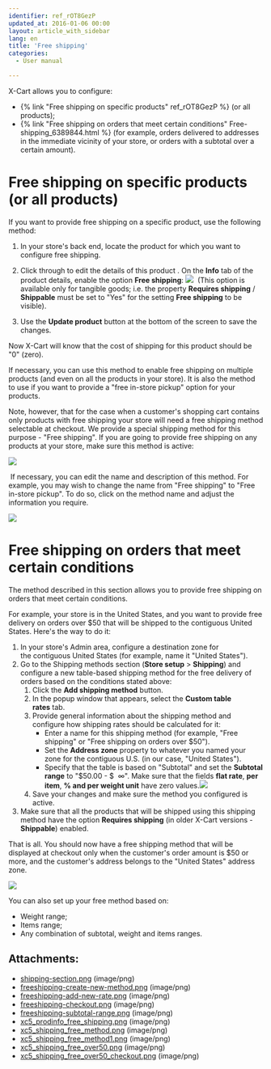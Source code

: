 ```yaml
---
identifier: ref_rOT8GezP
updated_at: 2016-01-06 00:00
layout: article_with_sidebar
lang: en
title: 'Free shipping'
categories:
  - User manual

---
```



X-Cart allows you to configure:

*   {% link "Free shipping on specific products" ref_rOT8GezP %} (or all products);
*   {% link "Free shipping on orders that meet certain conditions" Free-shipping_6389844.html %} (for example, orders delivered to addresses in the immediate vicinity of your store, or orders with a subtotal over a certain amount).

# Free shipping on specific products (or all products)

If you want to provide free shipping on a specific product, use the following method:

1.  In your store's back end, locate the product for which you want to configure free shipping.
2.  Click through to edit the details of this product . On the **Info** tab of the product details, enable the option **Free shipping**:
    ![]({{site.baseurl}}/attachments/6389844/9437240.png?effects=drop-shadow)
     (This option is available only for tangible goods; i.e. the property **Requires shipping** / **Shippable** must be set to "Yes" for the setting **Free shipping** to be visible).

3.  Use the **Update product** button at the bottom of the screen to save the changes. 

Now X-Cart will know that the cost of shipping for this product should be "0" (zero).

If necessary, you can use this method to enable free shipping on multiple products (and even on all the products in your store). It is also the method to use if you want to provide a "free in-store pickup" option for your products.

Note, however, that for the case when a customer's shopping cart contains only products with free shipping your store will need a free shipping method selectable at checkout. We provide a special shipping method for this purpose - "Free shipping". If you are going to provide free shipping on any products at your store, make sure this method is active:

![]({{site.baseurl}}/attachments/6389844/9437241.png?effects=drop-shadow)

 If necessary, you can edit the name and description of this method. For example, you may wish to change the name from "Free shipping" to "Free in-store pickup". To do so, click on the method name and adjust the information you require.

![]({{site.baseurl}}/attachments/6389844/9437242.png?effects=drop-shadow)

# Free shipping on orders that meet certain conditions

The method described in this section allows you to provide free shipping on orders that meet certain conditions.

For example, your store is in the United States, and you want to provide free delivery on orders over $50 that will be shipped to the contiguous United States. Here's the way to do it:

1.  In your store's Admin area, configure a destination zone for the contiguous United States (for example, name it "United States").
2.  Go to the Shipping methods section (**Store setup** > **Shipping**) and configure a new table-based shipping method for the free delivery of orders based on the conditions stated above:
    1.  Click the **Add shipping method** button.
    2.  In the popup window that appears, select the **Custom table rates** tab.
    3.  Provide general information about the shipping method and configure how shipping rates should be calculated for it:
        *   Enter a name for this shipping method (for example, "Free shipping" or "Free shipping on orders over $50").
        *   Set the **Address zone** property to whatever you named your zone for the contiguous U.S. (in our case, "United States").
        *   Specify that the table is based on "Subtotal" and set the **Subtotal range** to "$50.00 - $  ∞". Make sure that the fields **flat rate**, **per item**, **% and per weight unit** have zero values.![]({{site.baseurl}}/attachments/6389844/9437243.png?effects=drop-shadow)
    4.  Save your changes and make sure the method you configured is active.
3.  Make sure that all the products that will be shipped using this shipping method have the option **Requires shipping** (in older X-Cart versions - **Shippable**) enabled.

That is all. You should now have a free shipping method that will be displayed at checkout only when the customer's order amount is $50 or more, and the customer's address belongs to the "United States" address zone.

![]({{site.baseurl}}/attachments/6389844/9437251.png?effects=drop-shadow)

You can also set up your free method based on:

*   Weight range;
*   Items range;
*   Any combination of subtotal, weight and items ranges.

## Attachments:

* [shipping-section.png]({{site.baseurl}}/attachments/6389844/6586534.png) (image/png)
* [freeshipping-create-new-method.png]({{site.baseurl}}/attachments/6389844/6586536.png) (image/png)
* [freeshipping-add-new-rate.png]({{site.baseurl}}/attachments/6389844/6586538.png) (image/png)
* [freeshipping-checkout.png]({{site.baseurl}}/attachments/6389844/6586539.png) (image/png)
* [freeshipping-subtotal-range.png]({{site.baseurl}}/attachments/6389844/6586540.png) (image/png)
* [xc5_prodinfo_free_shipping.png]({{site.baseurl}}/attachments/6389844/9437240.png) (image/png)
* [xc5_shipping_free_method.png]({{site.baseurl}}/attachments/6389844/9437241.png) (image/png)
* [xc5_shipping_free_method1.png]({{site.baseurl}}/attachments/6389844/9437242.png) (image/png)
* [xc5_shipping_free_over50.png]({{site.baseurl}}/attachments/6389844/9437243.png) (image/png)
* [xc5_shipping_free_over50_checkout.png]({{site.baseurl}}/attachments/6389844/9437251.png) (image/png)